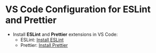# VS Code Configuration for ESLint and Prettier

- Install **ESLint** and **Prettier** extensions in VS Code:
    - ESLint: [Install ESLint](https://marketplace.visualstudio.com/items?itemName=dbaeumer.vscode-eslint)
    - Prettier: [Install Prettier](https://marketplace.visualstudio.com/items?itemName=esbenp.prettier-vscode)

